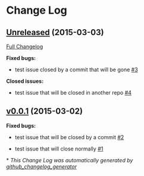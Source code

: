 # Change Log

## [Unreleased](https://github.com/nantas/changelog_test/tree/HEAD) (2015-03-03)

[Full Changelog](https://github.com/nantas/changelog_test/compare/v0.0.1...HEAD)

**Fixed bugs:**

- test issue closed by a commit that will be gone [\#3](https://github.com/nantas/changelog_test/issues/3)

**Closed issues:**

- test issue that will be closed in another repo [\#4](https://github.com/nantas/changelog_test/issues/4)

## [v0.0.1](https://github.com/nantas/changelog_test/tree/v0.0.1) (2015-03-02)

**Fixed bugs:**

- test issue that will be closed by a commit [\#2](https://github.com/nantas/changelog_test/issues/2)

- test issue that will close normally [\#1](https://github.com/nantas/changelog_test/issues/1)



\* *This Change Log was automatically generated by [github_changelog_generator](https://github.com/skywinder/Github-Changelog-Generator)*